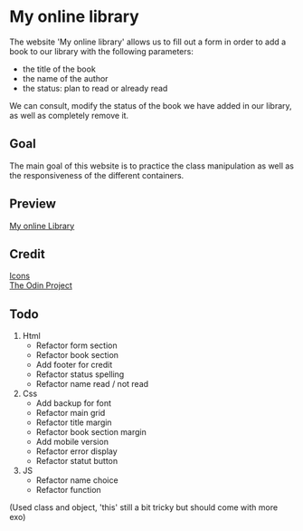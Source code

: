 # My online library
The website 'My online library' allows us to fill out a form in order to add a book to our library with the following parameters:
* the title of the book
* the name of the author
* the status: plan to read or already read

We can consult, modify the status of the book we have added in our library, as well as completely remove it.
## Goal
The main goal of this website is to practice the class manipulation as well as the responsiveness of the different containers.

## Preview
[My online Library](https://haveadream1.github.io/library/)

## Credit
[Icons]()  
[The Odin Project](https://www.theodinproject.com/)

## Todo
1. Html
   * Refactor form section
   * Refactor book section
   * Add footer for credit
   * Refactor status spelling
   * Refactor name read / not read
2. Css
   * Add backup for font
   * Refactor main grid
   * Refactor title margin
   * Refactor book section margin
   * Add mobile version
   * Refactor error display
   * Refactor statut button
3. JS
   * Refactor name choice
   * Refactor function
 
(Used class and object, 'this' still a bit tricky but should come with more exo)
